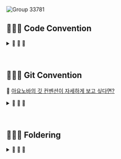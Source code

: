 ![Group 33781](https://user-images.githubusercontent.com/51031771/178422740-b77b03d3-30f0-4996-a5b5-68032d503515.png)


## 🍹🍹🍹 Code Convention


<details>

<summary> 💬 💬 💬 </summary>


---

### **네이밍**

- 함수 : **lowerCamelCase** 사용하고 동사로 시작
- 변수, 상수 : **lowerCamelCase** 사용
- 클래스 : **UpperCamelCase** 사용

### 파일명(약어사용)

- ViewController → `VC`
- TableViewCell → `TVC`
- CollectionViewCell → `CVC`
- 이 외의 축약형을 사용하지 않습니다.

### **기타규칙**

- `viewDidLoad()`에서는 **함수호출만** 사용합니다.
- 함수는 `extension`에 정의하고 정리합니다.
    
    - `extension`은 목적에 따라 분류합니다.
    
    - 순서는 다음과 같습니다.
        
        ```swift
        final class A {
          private let dldld: String 
          private var sds: Bool { 
        
          }
        }
        
        // MARK: - Initialize
        extension A {
          init() {
        
          }
        
          func viewDidLoad() {
        
          }
        }
        
        // MARK: - Public functions
        extension A {
        
        }
        
        // MARK: - Private functions
        extension A {
        
        }
        
        // MARK: - 어느 함수가 모여있습니다
        extension A {
        
        }
        ```
        

## Guides

---

### ▶️ General Naming

- [API Design Guide](https://www.swift.org/documentation/api-design-guidelines/)에 설명된 Swift 명명 규칙을 사용합니다.
- 모든 네이밍은 그 내용을 충실히 설명해야 합니다. 이름을 짓기 어려운 경우 역할을 더 분리해 보세요.
- Swift Type 이니셜라이징 또는 프로토콜은 UpperCamelCase을 사용합니다.
- 그 외에는 lowerCamelCase를 사용합니다.

### ▶️  델리게이트(Delegates)

델리게이트 메서드를 만들 때 이름이 없는 첫 번째 매개변수는 델리게이트 이름이어야 합니다.

Preferred: 

```swift
func namePickerView(_ namePickerView: NamePickerView, didSelected name: String)
func namePickerView(_ namePcikerView: NamePckerview, didChanged value: String)
```

Not - Preferred:

```swift
func didSelectName(namePicker: NamePickerViewController, name: String)
func namePickerShouldReload() -> Bool
```

### ▶️ **한 줄 최대 길이**

- 한 줄은 최대 120자를 넘지 않도록 합니다.
- Xcode에서 **Preferences -> Text Editing -> Display -> Page guide at column을** 120로 설정해서 사용해주세요.

### ▶️ **final 규칙**

- 더이상 상속이 일어나지 않는 class는 `final`을 명시합니다.

```swift
 final class AnyViewController: BaseViewController {
    ...
 }
```

### ▶️ **접근자 규칙**

- class 내부에서만 쓰이는 변수는 `private`을 명시합니다.
- `fileprivate`는 필요한 경우가 아니면 피하고, `private`을 사용합니다.

```swift
  fianl class ChannelViewController {
    private var count = 0
    ...
  }
```

### ▶️ **들여쓰기 규칙**

- Indent는 2칸으로 지정합니다.
- Xcode에서 **Preferences -> Text Editing -> Display -> Line wrapping** 부분을 2 spaces로 설정해서 사용해주세요.

### ▶️ Extension 사용

한 extension당 하나의 프로토콜 또는 클래스를 채택하고 상속하도록 합니다.

```swift
class MyViewController:UIViewController {
  // class stuff here
}

// MARK: - UITableViewDataSource
extension MyViewController:UITableViewDataSource {
  // table view data source methods
}

// MARK: - UIScrollViewDelegate
extension MyViewController:UIScrollViewDelegate {
  // scroll view delegate methods
}
```

Not preferred:

```swift
class MyViewController: UIViewController, UITableViewDataSource, UIScrollViewDelegate {

```

### ▶️ **Imports를 최소화하기(Minimal Imports)**

필요 없는 import는 제거합니다. Swift Foundation도 작성하지 않아도 된다면 작성하지 않습니다.

### ▶️ 주석

주석을 사용해도 좋습니다, 다만 두가지 조건이 있습니다.

- summary, quick help 등은 사용하지 않습니다.
- 주석에 날짜와 작성자를 적습니다.
    - 작성한 코드가 히스토리가 되어야 한다면,  `// NOTE: -` 주석을 사용합니다.
    - 기한 내에 다시 작성할 코드는 `// TODO: -` 주석을 사용합니다.

로직에 주석이 필요했다면 코드만으로는 설명이 어렵다는 방증입니다. 이런 경우는 로직을 한번 되돌아 보는 것을 추천드려요.

예시는 다음과 같습니다.

![스크린샷 2022-07-07 오전 12.34.15.png](iOS%20Code%20Convention%2041d3a673186640e38c8017db6c3aa8e8/%E1%84%89%E1%85%B3%E1%84%8F%E1%85%B3%E1%84%85%E1%85%B5%E1%86%AB%E1%84%89%E1%85%A3%E1%86%BA_2022-07-07_%E1%84%8B%E1%85%A9%E1%84%8C%E1%85%A5%E1%86%AB_12.34.15.png)

### ▶️ 임포트

- 모듈 임포트는 `알파벳 순`으로 정렬합니다.
- 내장 프레임워크를 먼저 임포트하고, 빈 줄로 구분하여 서드파티 프레임워크를 임포트합니다.
    
    ```swift
    import UIKit
    
    import SwiftyColor
    import SwiftyImage
    import Then
    import URLNavigator
    ```
    

### ▶️  액션 함수 네이밍

- Action 함수의 네이밍은 '주어 + 동사 + 목적어' 형태를 사용합니다.
    - Tap(눌렀다 뗌)*은  `.touchUpInside`에 대응하고,
    - *Press(누름)*는  `.touchDown`에 대응합니다.
    - *will~*은 특정 행위가 일어나기 직전이고, *did~*는 특정 행위가 일어난 직후입니다.
    - *should~*는 일반적으로 `Bool`을 반환하는 함수에 사용됩니다.
    
    ```swift
    func didClickOnBackbutton() {
      // ...
    }
    ```
    

### ▶️ Bool 변수 네이밍

- ~인지 아닌지인 경우 `is` ex) `isFirstResponder`  `isMuted` - is + 명사, is + 형용사
- ~해야만 하는 경우 `should` ex) `shouldHideOffline` `shouldShowDivider`  - 조동사 + 동사 원형
- ~할수 있는지의 경우 `can` ex) `canBecomeFirstResponder`

### ▶️ 상수 선언

- 상수를 정의할 때에는 `enum`를 만들어 비슷한 상수끼리 모아둡니다.
    
    재사용성과 유지보수 측면에서 큰 향상을 가져옵니다. 
    
    `struct` 대신 `enum`을 사용하는 이유는, 생성자가 제공되지 않는 자료형을 사용하기 위해서입니다.
    
- [CGFloatLiteral](https://github.com/devxoul/CGFloatLiteral)을 사용해서 코드를 단순화시킵니다.
    
    ```swift
    final class ProfileViewController: UIViewController {
      private enum Metric {
        static let profileImageViewLeft = 10.f
        static let profileImageViewRight = 10.f
        static let nameLabelTopBottom = 8.f
        static let bioLabelTop = 6.f
      }
    
      private enum Font {
        static let nameLabel = UIFont.boldSystemFont(ofSize: 14)
        static let bioLabel = UIFont.boldSystemFont(ofSize: 12)
      }
    }
    ```
    

### ▶️ s**elf 사용 피하기**

Swift는 객체의 프로퍼티에 접근하거나 메서드 호출할 필요가 없는 경우에 **self를 사용하지 않아도 됩니다.**

**컴파일러에 의해 요구될 때에만 self를 사용합니다.**(@escaping 클로저나 초기화에서 인자가 프로퍼티와 애매모호할 때).

### ▶️ 계산 프로퍼티(Computed Properties)

간결함을 위해 읽기 전용인 경우 get을 생략합니다.

### ▶️ **메서드 선언(Function Declarations)**

하나의 파라미터

```swift
func reticulateSplines(with spline: [Double]) -> Bool {
  // reticulate code goes here
}
```

하나 이상의 파라미터를 가진 메서드

```swift
func reticulateSplines(
  with spline: [Double],
  adjustmentFactor: Double,
  translateConstant: Int, 
  comment: String
) -> Bool {
  // reticulate code goes here
}
```

### ▶️  **메서드 호출(Function Call)**

파라미터가 한 개일 때:

```swift
let success = reticulateSplines(with: splines)
```

```swift
let success = reticulateSplines(
  spline: splines,
  adjustmentFactor: 1.3,
  translateConstant: 2,
  comment: "normalize the display"
)
```

파라미터가 여러개인 경우

### ▶️ 빈 배열과 빈 딕셔너리

빈 배열과 빈 딕셔너리의 경우 Type Annotation을 사용합니다.

Preferred: 

```swift
var names: [String] = []
var lookup: [String: Int] = [:]
```

Not Preferred: 

```swift
var names = [String]()
var lookup = [String: Int]()
```

### ▶️ **메모리 관리(Memory Management)**

weak를 사용하여 순환 참조를 방지합니다. 

### ▶️ **삼항 연산자(Ternary Operator)**

삼항 연산자**(? : )**는 명확성 또는 코드의 깔끔성을 높일 때 사용합니다.

하나의 조건을 계산하는 것에 보통 사용되고,

복수의 조건을 계산하는 것은 일반적으로 if 문으로 이해하거나 인스턴스 변수로 리팩터링 합니다.

### ▶️ **괄호(Parentheses)**

조건문 주변의 괄호는 필요하지 않으므로 생략합니다.

Preferred:

```swift
if name == "Hello" {
  print("World")
}
```

Not preferred:

```swift
if (name == "Hello") {
  print("World")
}
```

</div>
</details>

<br>
<br>

## 🍹🍹🍹 Git Convention


🍷  [아요노바의 깃 컨벤션이 자세하게 보고 싶다면?](https://www.notion.so/Git-Convention-341d8604c74c4aa2badbb1299d9680e5)

<details>

<summary> 💬 💬 💬 </summary>
<div markdown="1">

## 1.1. Rules

### **1.1.1. Git Flow**

기본적으로 Git Flow 전략을 이용한다. 작업 시작 시 선행되어야 할 작업은 다음과 같다.

```
1. Issue를 생성한다.
2. feature Branch를 생성한다.
3. Add - Commit - Push - Pull Request 의 과정을 거친다.
4. Pull Request가 작성되면 작성자 이외의 다른 팀원이 Code Review를 한다.
5. Code Review가 완료되면 Pull Request 작성자가 develop Branch로 merge 한다.
6. 종료된 Issue와 Pull Request의 Label과 Project를 관리한다.
```

### **1.1.2. Etc.**

협업 시 준수해야 할 규칙은 다음과 같다.

```
1. develop에서의 작업은 원칙적으로 금지한다. 단, README 작성은 develop Branch에서 수행한다.
2. 자신이 담당한 부분 이외에 다른 팀원이 담당한 부분을 수정할 때에는 Slack을 통해 변경 사항을 전달한다.
3. 본인의 Pull Request는 본인이 Merge한다.
4. 빠른 협업 속도를 위해 Pull Request가 올라온 이후 24시간 내에 Code Review를 수행한다.
5. Commit, Push, Merge, Pull Request 등 모든 작업은 앱이 정상적으로 실행되는 지 확인 후 수행한다.
6. README 수정을 위한 Commit 도배는 금지한다. 미리보기는 Preview를 통해 확인한다.
```

## **1.2. Branch**

협업 시 준수해야 할 규칙은 다음과 같다.

## 📍Git Branch

### **Branch Naming Rule**

Branch를 생성하기 전 Issue를 먼저 작성한다.

 Issue 작성 후 생성되는 번호와 Issue의 간략한 설명 등을 조합하여 Branch의 이름을 결정한다. `<Prefix>/<Issue_Number>-<Description>` 의 양식을 따른다.

- `main` : 개발이 완료된 산출물이 저장될 공간
- `develop` : feature 브랜치에서 구현된 기능들이 merge될 브랜치
- `feature` : 기능을 개발하는 브랜치, 이슈별/작업별로 브랜치를 생성하여 기능을 개발한다
- `release` : 릴리즈를 준비하는 브랜치, 릴리즈 직전 QA 기간에 사용한다
- `bug` : 버그를 수정하는 브랜치
- `hotfix` : 정말 급하게, 데모데이 직전에 에러가 난 경우 사용하는 브렌치

### **예시**

```
feature/#17-description소문자로만쓰기 
```

## 📍Commit Message

- [HOTFIX] : issue나, QA에서 급한 버그 수정에 사용
- [FIX] : 버그, 오류 해결
- [ADD] : Feat 이외의 부수적인 코드 추가, 라이브러리 추가, 새로운 파일 생성 시
- [FEAT] : 새로운 기능 구현
- [DEL] : 쓸모없는 코드 삭제
- [DOCS] : README나 WIKI 등의 문서 개정
- [MOD] : storyboard 파일,UI 수정한 경우
- [CHORE] : 코드 수정, 내부 파일 수정
- [CORRECT] : 주로 문법의 오류나 타입의 변경, 이름 변경 등에 사용합니다.
- [MOVE] : 프로젝트 내 파일이나 코드의 이동
- [RENAME] : 파일 이름 변경이 있을 때 사용합니다.
- [IMPROVE] : 향상이 있을 때 사용합니다.
- [REFACTOR] : 전면 수정이 있을 때 사용합니다
- [MERGE]: 다른브렌치를 merge 할 때 사용합니다.

**예시**

```
[FEAT] 레이아웃 구현(#17)
```

## 📍PR Merge는 1 approve 받은 후

## 📍 Code Review

<aside>
🐾 ***담당자가 지정되면 “나이거 언제까지 해줄게 “까지는 얘기해주기!***

</aside>

**Reviewee**

- 리뷰를 **합리적, 중립적**으로 받아들여야 함 (무조건 싫어, 좋아는 곤란)
- 반영이 어려우면 왜 어려운지, **합리적인 이유**를 대야 함
- **피드백은 반영 해도 되고 안해도됨 but.책임은 결정한 사람이 진다.**
- 반영하지 않는 것에 대한것은 합당한 이유가 반드시 존재하여야 함.

**Reviewer**

- **온화한 뉘앙스❤️🤍**
- **유효한 리뷰**가 될 수 있도록 염두에 두고 리뷰
    - 유효한 리뷰란?
        1. 날카로운(?) 질문 - 스펙에 대한 확인, 작성자의 의도 확인
        2. 오류 지적
        3. 오타, 부적절한 네이밍
        4. 스펙에 대한 잘못된 이해 (해당 스펙에 대한 Domain Knowledge 필요)
        5. 다른 모듈로의 영향성 지적
        6. 보다 나은 성능, 구조의 대안 제시
        7. 자료 구조, 처리 방식 (동기/비동기 등) 별도의 툴 제안
        8. 두루뭉술한것 보다는 코드 example을 주는 것이 좋음


</aside>




</div>
</details>


<br>
<br>

## 🍹🍹🍹 Foldering

<details>

<summary> 💬 💬 💬 </summary>
<div markdown="1">

<br>

```
🍷 Nobar-iOS
     ├── App
     │   ├── Configuration
     │   │   └── Environment.swift
     │   └── RootDelegates
     │       ├── AppDelegate.swift
     │       └── SceneDelegate.swift
     ├── GlobalExtensions
     │   ├── UICollectionView+Extensions.swift
     │   ├── UIStoryboard+Extensions.swift
     │   └── UIViewController+Extensions.swift
     ├── Networks
     │   └── APIRouter
     │       └── APIRouter.swift
     ├── Resources
     │   ├── Assets.xcassets
     │   │   ├── AccentColor.colorset
     │   │   ├── AppIcon.appiconset
     │   │   └── Contents.json
     │   ├── Base.lproj
     │   │   └── LaunchScreen.storyboard
     │   └── plists
     │       └── Info.plist
     ├── Scenes
     │   ├── Common
     │   │   ├── AppRouter.swift
     │   │   ├── BaseRouter.swift
     │   │   ├── BaseViewController.swift
     │   │   ├── NBTabbarController.swift
     │   │   └── TabbarRouter.swift
     │   ├── Main
     │   │   ├── Base.lproj
     │   │   └── MainViewController.swift
     │   ├── MyPage
     │   │   ├── MyPage.storyboard
     │   │   └── MyPageViewController.swift
     │   ├── Search
     │   │   ├── Search.storyboard
     │   │   └── SearchViewController.swift
     │   └── WritingNote
     │       ├── WritingNote.storyboard
     │       └── WritingNoteViewController.swift
     └── Utils
         ├── Protocols
         │   └── Identifiable.swift
         ├── StoryboardRouter.swift
         └── UI
             └── Theme.swift
        
```

</div>
</details>
